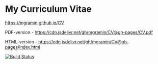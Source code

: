 # My Curriculum Vitae

https://mgramin.github.io/CV

PDF-version - https://cdn.jsdelivr.net/gh/mgramin/CV@gh-pages/CV.pdf

HTML-version - https://cdn.jsdelivr.net/gh/mgramin/CV@gh-pages/index.html

[![Build Status](https://travis-ci.org/mgramin/CV.svg?branch=master)](https://travis-ci.org/mgramin/CV)
